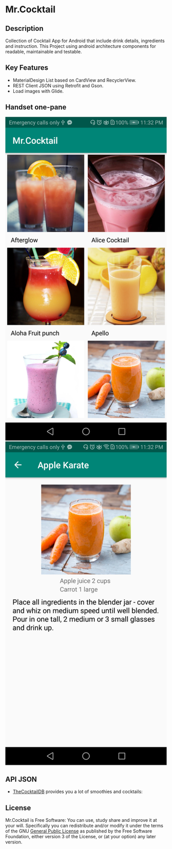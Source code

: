 # Mr.Cocktail

## Description
Collection of Cocktail App for Android that include drink details, ingredients and instruction.
This Project using android architecture components for readable, maintainable and testable.


## Key Features
* MaterialDesign List based on CardView and RecyclerView.
* REST Client JSON using Retrofit and Gson.
* Load images with Glide.

## Handset one-pane
![alt text](https://github.com/Lolliwin/Mr.Cocktail/blob/master/sreenshot/cocktail_list.png)
![alt text](https://github.com/Lolliwin/Mr.Cocktail/blob/master/sreenshot/cocktail_detail.png)

## API JSON

* [TheCocktailDB]( http://www.thecocktaildb.com/) provides you a lot of smoothies and cocktails:

## License
Mr.Cocktail is Free Software: You can use, study share and improve it at your will. Specifically you can redistribute and/or modify it under the terms of the GNU [General Public License](https://www.gnu.org/licenses/gpl.html) as published by the Free Software Foundation, either version 3 of the License, or (at your option) any later version.
